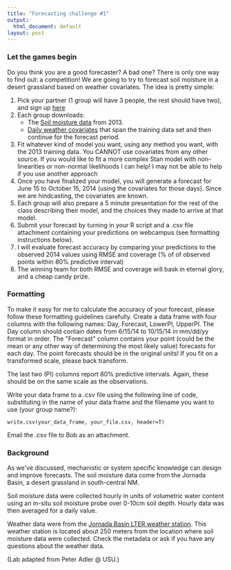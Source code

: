 ```yaml
---
title: "Forecasting challenge #1"
output:
  html_document: default
layout: post
---
```


### Let the games begin ###

Do you think you are a good forecaster? A bad one? There is only one way to find out: a competition! We are going to try to forecast soil moisture in a desert grassland based on weather covariates. The idea is pretty simple: 

1. Pick your partner (1 group will have 3 people, the rest should have two), and sign up [here](https://docs.google.com/spreadsheets/d/1S56c6t4B002LyEM0VB-GBNOnMyfKnYxngniaBfSs9hM/edit?usp=sharing)
2. Each group downloads:
      + The [Soil moisture data](https://github.com/bobshriver/UNR-EcoForecast/blob/main/data/Forecasting1/2013_data.csv) from 2013.
      + [Daily weather covariates](https://github.com/bobshriver/UNR-EcoForecast/blob/main/data/Forecasting1/WeatherData.csv) that span the training data set and then continue for the forecast period.
3. Fit whatever kind of model you want, using any method you want, with the 2013 training data. You CANNOT use covariates from any other source. If you would like to fit a more complex Stan model with non-linearities or non-normal likelihoods I can help! I may not be able to help if you use another approach
4. Once you have finalized your model, you will generate a forecast for June 15 to October 15, 2014 (using the covariates for those days). Since we are hindcasting, the covariates are known.
5. Each group will also prepare a 5 minute presentation for the rest of the  class describing their model, and the choices they made to arrive at that model.
6. Submit your forecast by turning in your R script and a .csv file attachment containing your predictions on webcampus (see formatting instructions below).
7. I will evaluate forecast accuracy by comparing your predictions to the observed 
2014 values using RMSE and coverage (% of of observed points within 80% predictive interval)
8. The winning team for both RMSE and coverage will bask in eternal glory, and a cheap candy prize.

### Formatting ###

To make it easy for me to calculate the accuracy of your forecast,
please follow these formatting guidelines carefully. Create a data frame with four columns with the following names:
Day, Forecast, LowerPI, UpperPI.
The Day column should contain dates from 6/15/14 to 10/15/14 in mm/dd/yy format in order. 
The "Forecast" column contains your point (could be the mean or any other way of determining the most likely value) forecasts for each
day. The point forecasts should be in the original units! If you fit
on a transformed scale, please back transform. 

The last two (PI) columns report 80% predictive intervals. Again, these should be on the same scale as the observations.

Write your data frame to a .csv file using the following
line of code, substituting in the name of your data frame and the filename you want to use (your group name?):
```
write.csv(your_data_frame, your_file.csv, header=T)
```
Email the .csv file to Bob  as an attachment.

### Background ###

As we've discussed, mechanistic or system specific knowledge can design and improve forecasts. The soil moisture data come from the Jornada Basin, a desert grassland in south-central NM. 

Soil moisture data were collected hourly in units of volumetric water content using an in-situ soil moisture probe over 0-10cm soil depth. Hourly data was then averaged for a daily value. 

Weather data were from the [Jornada Basin LTER weather station](https://portal.edirepository.org/nis/mapbrowse?packageid=knb-lter-jrn.210126001.118). This weather station is located about 250 meters from the location where soil moisture data were collected. Check the metadata or ask if you have any questions about the weather data. 

(Lab adapted from Peter Adler @ USU.)

